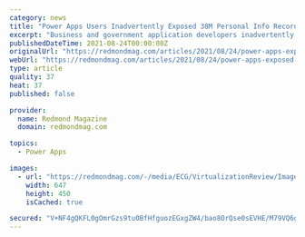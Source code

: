 ```yaml
---
category: news
title: "Power Apps Users Inadvertently Exposed 38M Personal Info Records"
excerpt: "Business and government application developers inadvertently exposed a total of 38 million records because of Microsoft's design of its Power Apps application-building service."
publishedDateTime: 2021-08-24T00:00:00Z
originalUrl: "https://redmondmag.com/articles/2021/08/24/power-apps-exposed-38m-records.aspx"
webUrl: "https://redmondmag.com/articles/2021/08/24/power-apps-exposed-38m-records.aspx"
type: article
quality: 37
heat: 37
published: false

provider:
  name: Redmond Magazine
  domain: redmondmag.com

topics:
  - Power Apps

images:
  - url: "https://redmondmag.com/-/media/ECG/VirtualizationReview/Images/introimages2014/GEN1GrayRippedSteelHoleGrate.jpg"
    width: 647
    height: 450
    isCached: true

secured: "V+NF4gQKFL0gOmrGzs9tu0BfHfguozEGxgZW4/bao8OrQse0sEVHE/M79VQ6gMMNSA2ArQ6+ux2mvN6CCICizGCF7l2jVbQ+WzP1LmJLrnSVAwuxxeX86OM9lSdGloS3235jogiRU8BAAtRZY8niNWY0J0Unx121+4ktRIZONm0WPEac1WJnaYYghOioTRRoTqkwaw2iPDX5hjzzuz/ZD7QD0oyuJGnaKetxIp5yDHJicqjhUqI8ig7e+qhGRP6vgIER2nrF41zw/YIRTuwBBj7AqKHbYnRF6gjO8GyphSsrO8ApnGSt9phbf1JnyYrP3mNsEWzcOcKSY+jQ5T6ZD08dXZYmtoigHZWRqt7Uu9E=;iSX/jjKSz5VL0tJ8xOYkhA=="
---
```


